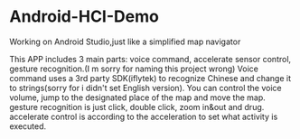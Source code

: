 # Android-HCI-Demo
Working on Android Studio,just like a simplified map navigator

This APP includes 3 main parts: voice command, accelerate sensor control, gesture recognition.(I m sorry for naming this project wrong)
Voice command uses a 3rd party SDK(iflytek) to recognize Chinese and change it to strings(sorry for i didn't set English version). You can control the voice volume, jump to the designated place of the map and move the map.
gesture recognition is just click, double click, zoom in&out and drug.
accelerate control is according to the acceleration to set what activity is executed.
